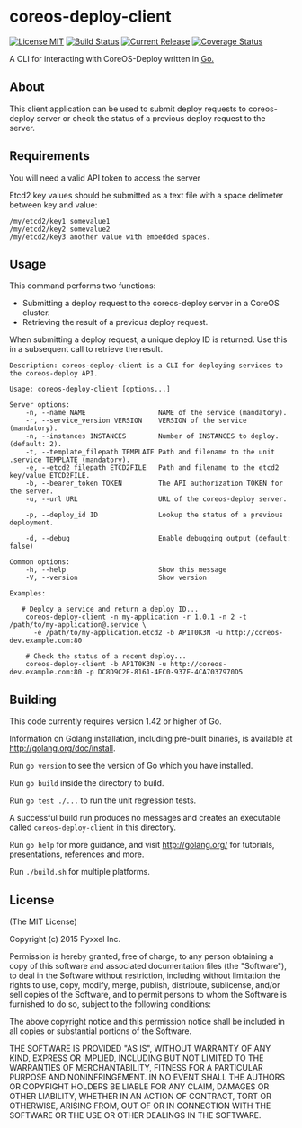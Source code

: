 # coreos-deploy-client
[![License MIT](https://img.shields.io/npm/l/express.svg)](http://opensource.org/licenses/MIT)
[![Build Status](https://travis-ci.org/composer22/coreos-deploy-client.svg?branch=master)](http://travis-ci.org/composer22/coreos-deploy-client)
[![Current Release](https://img.shields.io/badge/release-v0.0.1-brightgreen.svg)](https://github.com/composer22/coreos-deploy-client/releases/tag/v0.0.1)
[![Coverage Status](https://coveralls.io/repos/composer22/coreos-deploy-client/badge.svg?branch=master)](https://coveralls.io/r/composer22/coreos-deploy-client?branch=master)

A CLI for interacting with CoreOS-Deploy written in [Go.](http://golang.org)

## About

This client application can be used to submit deploy requests to coreos-deploy server
or check the status of a previous deploy request to the server.

## Requirements

You will need a valid API token to access the server

Etcd2 key values should be submitted as a text file with a space delimeter between key and value:
```
/my/etcd2/key1 somevalue1
/my/etcd2/key2 somevalue2
/my/etcd2/key3 another value with embedded spaces.
```
## Usage

This command performs two functions:

* Submitting a deploy request to the coreos-deploy server in a CoreOS cluster.
* Retrieving the result of a previous deploy request.

When submitting a deploy request, a unique deploy ID is returned.  Use this in a
subsequent call to retrieve the result.

```
Description: coreos-deploy-client is a CLI for deploying services to the coreos-deploy API.

Usage: coreos-deploy-client [options...]

Server options:
    -n, --name NAME                  NAME of the service (mandatory).
    -r, --service_version VERSION    VERSION of the service (mandatory).
    -n, --instances INSTANCES        Number of INSTANCES to deploy. (default: 2).
    -t, --template_filepath TEMPLATE Path and filename to the unit .service TEMPLATE (mandatory).
    -e, --etcd2_filepath ETCD2FILE   Path and filename to the etcd2 key/value ETCD2FILE.
    -b, --bearer_token TOKEN         The API authorization TOKEN for the server.
    -u, --url URL                    URL of the coreos-deploy server.

    -p, --deploy_id ID               Lookup the status of a previous deployment.

    -d, --debug                      Enable debugging output (default: false)

Common options:
    -h, --help                       Show this message
    -V, --version                    Show version

Examples:

   # Deploy a service and return a deploy ID...
    coreos-deploy-client -n my-application -r 1.0.1 -n 2 -t /path/to/my-application@.service \
	  -e /path/to/my-application.etcd2 -b AP1T0K3N -u http://coreos-dev.example.com:80

	# Check the status of a recent deploy...
	coreos-deploy-client -b AP1T0K3N -u http://coreos-dev.example.com:80 -p DC8D9C2E-8161-4FC0-937F-4CA7037970D5
```

## Building

This code currently requires version 1.42 or higher of Go.

Information on Golang installation, including pre-built binaries, is available at
<http://golang.org/doc/install>.

Run `go version` to see the version of Go which you have installed.

Run `go build` inside the directory to build.

Run `go test ./...` to run the unit regression tests.

A successful build run produces no messages and creates an executable called `coreos-deploy-client` in this
directory.

Run `go help` for more guidance, and visit <http://golang.org/> for tutorials, presentations, references and more.

Run `./build.sh` for multiple platforms.

## License

(The MIT License)

Copyright (c) 2015 Pyxxel Inc.

Permission is hereby granted, free of charge, to any person obtaining a copy
of this software and associated documentation files (the "Software"), to
deal in the Software without restriction, including without limitation the
rights to use, copy, modify, merge, publish, distribute, sublicense, and/or
sell copies of the Software, and to permit persons to whom the Software is
furnished to do so, subject to the following conditions:

The above copyright notice and this permission notice shall be included in
all copies or substantial portions of the Software.

THE SOFTWARE IS PROVIDED "AS IS", WITHOUT WARRANTY OF ANY KIND, EXPRESS OR
IMPLIED, INCLUDING BUT NOT LIMITED TO THE WARRANTIES OF MERCHANTABILITY,
FITNESS FOR A PARTICULAR PURPOSE AND NONINFRINGEMENT. IN NO EVENT SHALL THE
AUTHORS OR COPYRIGHT HOLDERS BE LIABLE FOR ANY CLAIM, DAMAGES OR OTHER
LIABILITY, WHETHER IN AN ACTION OF CONTRACT, TORT OR OTHERWISE, ARISING
FROM, OUT OF OR IN CONNECTION WITH THE SOFTWARE OR THE USE OR OTHER DEALINGS
IN THE SOFTWARE.
